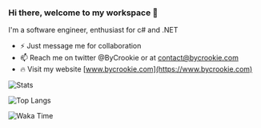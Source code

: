 ### Hi there, welcome to my workspace 👋

I'm a software engineer, enthusiast for c# and .NET

* ⚡ Just message me for collaboration
* 📫 Reach me on twitter @ByCrookie or at contact@bycrookie.com
* 🔥 Visit my website [www.bycrookie.com](https://www.bycrookie.com)

![Stats](https://github-readme-stats.bycrookie.com?username=byCrookie&show_icons=true&theme=dark&include_all_commits=true&hide_rank=true)

![Top Langs](https://github-readme-stats.bycrookie.com/top-langs/?username=byCrookie&layout=compact&theme=dark&langs_count=20)

![Waka Time](https://github-readme-stats.bycrookie.com/wakatime?username=byCrookie)
